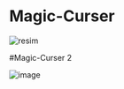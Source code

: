 # Magic-Curser

![resim](https://github.com/Umudvarr/Magic-Curser/assets/126266744/a114027a-909f-490e-ae9e-743c8511c8e7)

#Magic-Curser 2

![image](https://github.com/Umudvarr/Magic-Curser/assets/126266744/1b0ca584-0be7-4cb9-a27f-1fac726f0f02)
